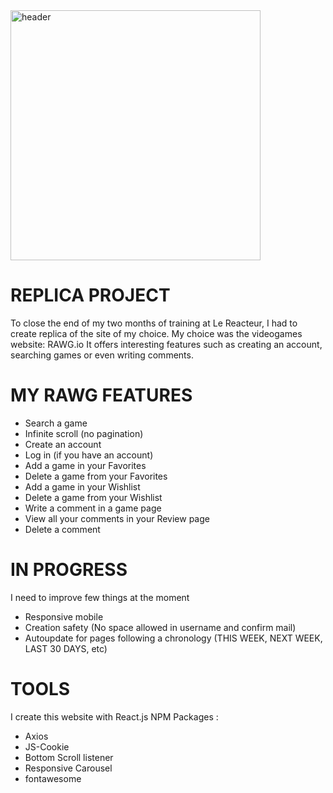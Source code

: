 <img src="https://www.startuplithuania.com/wp-content/uploads/2018/10/Rawg-promo-cover.png" alt="header" width=400 />


# REPLICA PROJECT

To close the end of my two months of training at Le Reacteur, I had to create replica of the site of my choice. My choice was the videogames website: RAWG.io
It offers interesting features such as creating an account, searching games or even writing comments.

# MY RAWG FEATURES

* Search a game
* Infinite scroll (no pagination)
* Create an account
* Log in (if you have an account)
* Add a game in your Favorites
* Delete a game from your Favorites
* Add a game in your Wishlist
* Delete a game from your Wishlist
* Write a comment in a game page
* View all your comments in your Review page
* Delete a comment

# IN PROGRESS

I need to improve few things at the moment
- Responsive mobile 
- Creation safety (No space allowed in username and confirm mail)
- Autoupdate for pages following a chronology (THIS WEEK, NEXT WEEK, LAST 30 DAYS, etc)

# TOOLS

I create this website with React.js
NPM Packages : 
- Axios 
- JS-Cookie
- Bottom Scroll listener
- Responsive Carousel
- fontawesome
